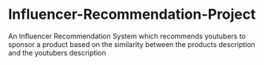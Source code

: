 # Influencer-Recommendation-Project
An Influencer Recommendation System which recommends youtubers to sponsor a product based on the similarity between the products description and the youtubers description
